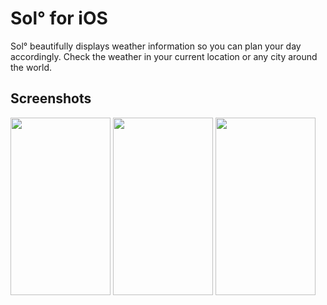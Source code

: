 Sol° for iOS
===

Sol° beautifully displays weather information so you can plan your day accordingly. 
Check the weather in your current location or any city around the world. 


Screenshots
---

<img src=http://www.cs.utexas.edu/~czaheri/img/8.png width=160 height=284>
<img src=http://www.cs.utexas.edu/~czaheri/img/7.png width=160 height=284>
<img src=http://www.cs.utexas.edu/~czaheri/img/2.png width=160 height=284>

